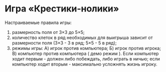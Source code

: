 # Игра «Крестики-нолики»

Настраиваемые правила игры:
1) размерность поля от 3×3 до 5×5;
2) количество клеток в ряд необходимых для выигрыша зависит от размерности поля
(3×3 - 3 в ряд; 5×5 - 5 в ряд);
3) режимы игры: А) игрок против компьютера; Б) игрок против игрока; В) компьютер
против компьютера ( демо режим ).
Если компьютер ходит первым - должен либо побеждать, либо играть в ничью; если
компьютер ходит вторым - максимально усложнять жизнь игроку.
